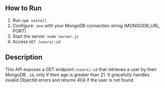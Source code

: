## How to Run

1. Run `npm install`
2. Configure `.env` with your MongoDB connection string (MONGODB_URL, PORT)
3. Start the server: `node server.js`
4. Access `GET /users/:id`

## Description

This API exposes a GET endpoint `/users/:id` that retrieves a user by their MongoDB `_id`, only if their age is greater than 21. It gracefully handles invalid ObjectId errors and returns 404 if the user is not found.

